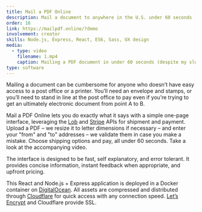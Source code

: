 ```yaml
---
title: Mail a PDF Online
description: Mail a document to anywhere in the U.S. under 60 seconds
order: 16
link: https://mailpdf.online/?demo
involvement: creator
skills: Node.js, Express, React, ES6, Sass, UX design
media:
  - type: video
    filename: 1.mp4
    caption: Mailing a PDF document in under 60 seconds (despite my slow typing)
type: software
---
```


Mailing a document can be cumbersome for anyone who doesn’t have easy access to a post office or a printer. You’ll need an envelope and stamps, or you’ll need to stand in line at the post office to pay even if you’re trying to get an ultimately electronic document from point A to B.

Mail a PDF Online lets you do exactly what it says with a simple one-page interface, leveraging the [Lob](https://lob.com/) and [Stripe](https://stripe.com/) APIs for shipment and payment. Upload a PDF – we resize it to letter dimensions if necessary – and enter your "from" and "to" addresses – we validate them in case you make a mistake. Choose shipping options and pay, all under 60 seconds. Take a look at the accompanying video.

The interface is designed to be fast, self explanatory, and error tolerant. It provides concise information, instant feedback when appropriate, and upfront pricing.

This React and Node.js + Express application is deployed in a Docker container on [DigitalOcean](https://digitalocean.com/). All assets are compressed and distributed through [Cloudflare](https://cloudflare.com/) for quick access with any connection speed. [Let’s Encrypt](https://letsencrypt.org/) and Cloudflare provide SSL.
